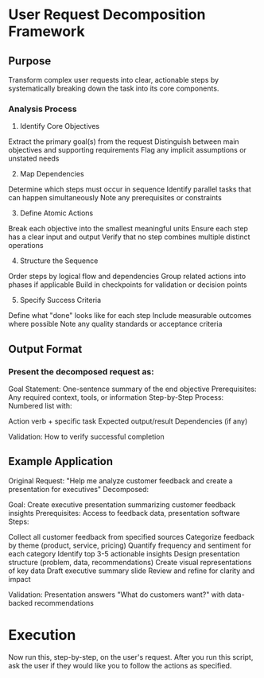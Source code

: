 # User Request Decomposition Framework

## Purpose
Transform complex user requests into clear, actionable steps by systematically breaking down the task into its core components.

### Analysis Process
1. Identify Core Objectives

Extract the primary goal(s) from the request
Distinguish between main objectives and supporting requirements
Flag any implicit assumptions or unstated needs

2. Map Dependencies

Determine which steps must occur in sequence
Identify parallel tasks that can happen simultaneously
Note any prerequisites or constraints

3. Define Atomic Actions

Break each objective into the smallest meaningful units
Ensure each step has a clear input and output
Verify that no step combines multiple distinct operations

4. Structure the Sequence

Order steps by logical flow and dependencies
Group related actions into phases if applicable
Build in checkpoints for validation or decision points

5. Specify Success Criteria

Define what "done" looks like for each step
Include measurable outcomes where possible
Note any quality standards or acceptance criteria

## Output Format
### Present the decomposed request as:

Goal Statement: One-sentence summary of the end objective
Prerequisites: Any required context, tools, or information
Step-by-Step Process: Numbered list with:

Action verb + specific task
Expected output/result
Dependencies (if any)


Validation: How to verify successful completion

## Example Application
Original Request: "Help me analyze customer feedback and create a presentation for executives"
Decomposed:

Goal: Create executive presentation summarizing customer feedback insights
Prerequisites: Access to feedback data, presentation software
Steps:

Collect all customer feedback from specified sources
Categorize feedback by theme (product, service, pricing)
Quantify frequency and sentiment for each category
Identify top 3-5 actionable insights
Design presentation structure (problem, data, recommendations)
Create visual representations of key data
Draft executive summary slide
Review and refine for clarity and impact


Validation: Presentation answers "What do customers want?" with data-backed recommendations

# Execution
Now run this, step-by-step, on the user's request. After you run this script, ask the user if they would like you to follow the actions as specified.
